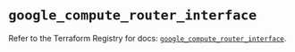 # `google_compute_router_interface`

Refer to the Terraform Registry for docs: [`google_compute_router_interface`](https://registry.terraform.io/providers/hashicorp/google/6.7.0/docs/resources/compute_router_interface).
